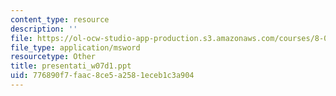 ```yaml
---
content_type: resource
description: ''
file: https://ol-ocw-studio-app-production.s3.amazonaws.com/courses/8-02t-electricity-and-magnetism-spring-2005/776890f7faac8ce5a2581eceb1c3a904_presentati_w07d1.ppt
file_type: application/msword
resourcetype: Other
title: presentati_w07d1.ppt
uid: 776890f7-faac-8ce5-a258-1eceb1c3a904
---
```

